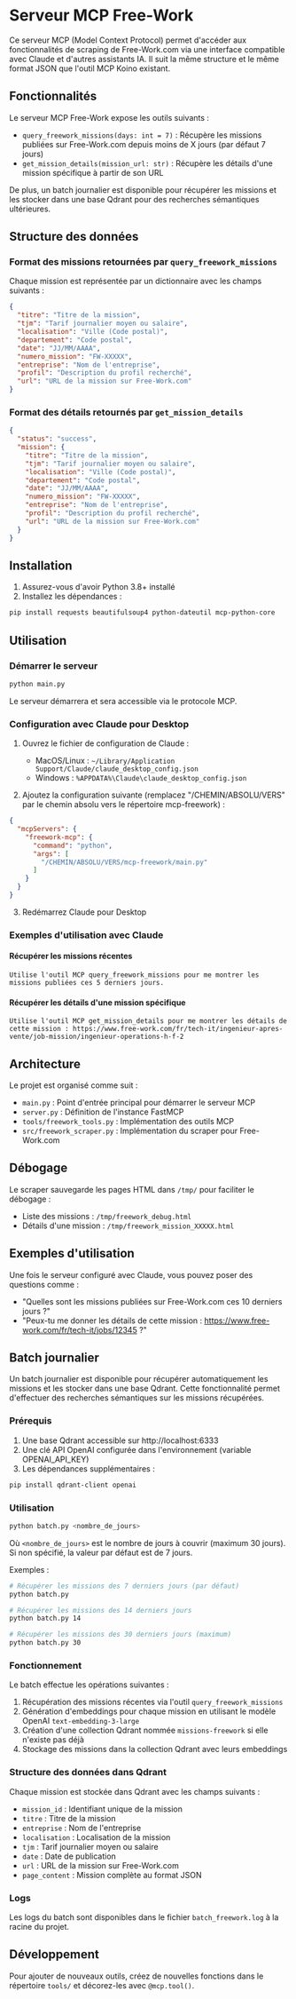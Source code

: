 # Serveur MCP Free-Work

Ce serveur MCP (Model Context Protocol) permet d'accéder aux fonctionnalités de scraping de Free-Work.com via une interface compatible avec Claude et d'autres assistants IA. Il suit la même structure et le même format JSON que l'outil MCP Koino existant.

## Fonctionnalités

Le serveur MCP Free-Work expose les outils suivants :

- `query_freework_missions(days: int = 7)` : Récupère les missions publiées sur Free-Work.com depuis moins de X jours (par défaut 7 jours)
- `get_mission_details(mission_url: str)` : Récupère les détails d'une mission spécifique à partir de son URL

De plus, un batch journalier est disponible pour récupérer les missions et les stocker dans une base Qdrant pour des recherches sémantiques ultérieures.

## Structure des données

### Format des missions retournées par `query_freework_missions`

Chaque mission est représentée par un dictionnaire avec les champs suivants :

```json
{
  "titre": "Titre de la mission",
  "tjm": "Tarif journalier moyen ou salaire",
  "localisation": "Ville (Code postal)",
  "departement": "Code postal",
  "date": "JJ/MM/AAAA",
  "numero_mission": "FW-XXXXX",
  "entreprise": "Nom de l'entreprise",
  "profil": "Description du profil recherché",
  "url": "URL de la mission sur Free-Work.com"
}
```

### Format des détails retournés par `get_mission_details`

```json
{
  "status": "success",
  "mission": {
    "titre": "Titre de la mission",
    "tjm": "Tarif journalier moyen ou salaire",
    "localisation": "Ville (Code postal)",
    "departement": "Code postal",
    "date": "JJ/MM/AAAA",
    "numero_mission": "FW-XXXXX",
    "entreprise": "Nom de l'entreprise",
    "profil": "Description du profil recherché",
    "url": "URL de la mission sur Free-Work.com"
  }
}
```

## Installation

1. Assurez-vous d'avoir Python 3.8+ installé
2. Installez les dépendances :

```bash
pip install requests beautifulsoup4 python-dateutil mcp-python-core
```

## Utilisation

### Démarrer le serveur

```bash
python main.py
```

Le serveur démarrera et sera accessible via le protocole MCP.

### Configuration avec Claude pour Desktop

1. Ouvrez le fichier de configuration de Claude :
   - MacOS/Linux : `~/Library/Application Support/Claude/claude_desktop_config.json`
   - Windows : `%APPDATA%\Claude\claude_desktop_config.json`

2. Ajoutez la configuration suivante (remplacez "/CHEMIN/ABSOLU/VERS" par le chemin absolu vers le répertoire mcp-freework) :

```json
{
  "mcpServers": {
    "freework-mcp": {
      "command": "python",
      "args": [
        "/CHEMIN/ABSOLU/VERS/mcp-freework/main.py"
      ]
    }
  }
}
```

3. Redémarrez Claude pour Desktop

### Exemples d'utilisation avec Claude

#### Récupérer les missions récentes

```
Utilise l'outil MCP query_freework_missions pour me montrer les missions publiées ces 5 derniers jours.
```

#### Récupérer les détails d'une mission spécifique

```
Utilise l'outil MCP get_mission_details pour me montrer les détails de cette mission : https://www.free-work.com/fr/tech-it/ingenieur-apres-vente/job-mission/ingenieur-operations-h-f-2
```

## Architecture

Le projet est organisé comme suit :

- `main.py` : Point d'entrée principal pour démarrer le serveur MCP
- `server.py` : Définition de l'instance FastMCP
- `tools/freework_tools.py` : Implémentation des outils MCP
- `src/freework_scraper.py` : Implémentation du scraper pour Free-Work.com

## Débogage

Le scraper sauvegarde les pages HTML dans `/tmp/` pour faciliter le débogage :
- Liste des missions : `/tmp/freework_debug.html`
- Détails d'une mission : `/tmp/freework_mission_XXXXX.html`

## Exemples d'utilisation

Une fois le serveur configuré avec Claude, vous pouvez poser des questions comme :

- "Quelles sont les missions publiées sur Free-Work.com ces 10 derniers jours ?"
- "Peux-tu me donner les détails de cette mission : https://www.free-work.com/fr/tech-it/jobs/12345 ?"

## Batch journalier

Un batch journalier est disponible pour récupérer automatiquement les missions et les stocker dans une base Qdrant. Cette fonctionnalité permet d'effectuer des recherches sémantiques sur les missions récupérées.

### Prérequis

1. Une base Qdrant accessible sur http://localhost:6333
2. Une clé API OpenAI configurée dans l'environnement (variable OPENAI_API_KEY)
3. Les dépendances supplémentaires :

```bash
pip install qdrant-client openai
```

### Utilisation

```bash
python batch.py <nombre_de_jours>
```

Où `<nombre_de_jours>` est le nombre de jours à couvrir (maximum 30 jours). Si non spécifié, la valeur par défaut est de 7 jours.

Exemples :

```bash
# Récupérer les missions des 7 derniers jours (par défaut)
python batch.py

# Récupérer les missions des 14 derniers jours
python batch.py 14

# Récupérer les missions des 30 derniers jours (maximum)
python batch.py 30
```

### Fonctionnement

Le batch effectue les opérations suivantes :

1. Récupération des missions récentes via l'outil `query_freework_missions`
2. Génération d'embeddings pour chaque mission en utilisant le modèle OpenAI `text-embedding-3-large`
3. Création d'une collection Qdrant nommée `missions-freework` si elle n'existe pas déjà
4. Stockage des missions dans la collection Qdrant avec leurs embeddings

### Structure des données dans Qdrant

Chaque mission est stockée dans Qdrant avec les champs suivants :

- `mission_id` : Identifiant unique de la mission
- `titre` : Titre de la mission
- `entreprise` : Nom de l'entreprise
- `localisation` : Localisation de la mission
- `tjm` : Tarif journalier moyen ou salaire
- `date` : Date de publication
- `url` : URL de la mission sur Free-Work.com
- `page_content` : Mission complète au format JSON

### Logs

Les logs du batch sont disponibles dans le fichier `batch_freework.log` à la racine du projet.

## Développement

Pour ajouter de nouveaux outils, créez de nouvelles fonctions dans le répertoire `tools/` et décorez-les avec `@mcp.tool()`.
